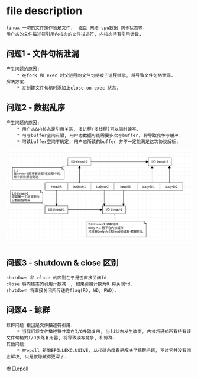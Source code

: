 # file description
```
linux 一切的文件操作皆是文件,  磁盘 网络 cpu数据 网卡状态等.
用户态的文件描述符引用内核态的文件描述符, 内核态持有引用计数.
```

## 问题1 - 文件句柄泄漏
```
产生问题的原因:
    * 在fork 和 exec 时父进程的文件句柄被子进程继承, 将导致文件句柄泄漏.
解决方案:
    * 在创建文件句柄时添加上close-on-exec 状态.
```

## 问题2 - 数据乱序
```
产生问题的原因:
    * 用户态&内核态是引用关系, 多进程(多线程)可以同时读写.
    * 可写buffer空间有限, 用户态数据可能需要多次写buffer, 将导致竞争写缓冲.
    * 可读buffer空间不确定, 用户态所读的buffer 并不一定能满足这次协议解析.
```
![image](/Picture/multi_read.png)

## 问题3 - shutdown & close 区别
```
shotdown 和 close 的区别在于是否直接关闭fd.
close 将内核态的引用计数减一, 如果引用计数为0 将关闭fd.
shutdown 将直接关闭所传递的flag(RD, WD, RWD).
```

## 问题4 - 鲸群
```
鲸群问题 根因是文件描述符引用.
    * 当我们将文件描述符共享在I/O多路复用, 当fd状态发生改变, 内核将通知所有持有该文件句柄的I/O多路复用器, 将导致读写竞争, 和鲸群.
其他问题:
    * 在epoll 新增EPOLLEXCLUSIVE, 从代码角度看是解决了鲸群问题, 不过它并没有彻底解决, 只是被隐藏得更深了.
```
[参见epoll](../epoll/readme.md)
